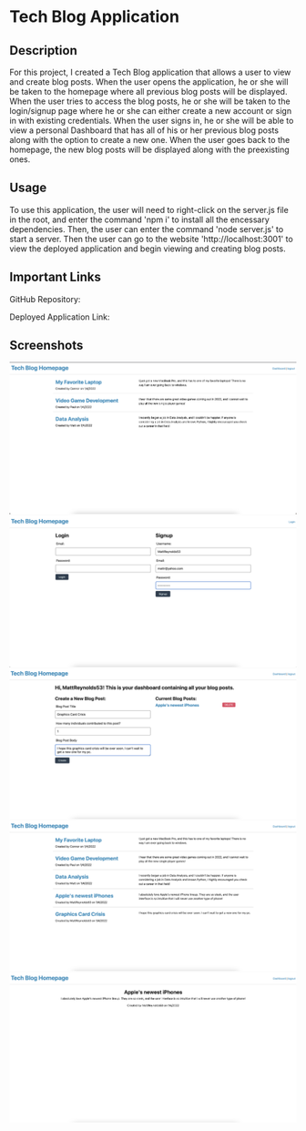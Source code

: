 # Tech Blog Application

## Description
For this project, I created a Tech Blog application that allows a user to view and create blog posts. When the user opens the application, he or she will be taken to the homepage where all previous blog posts will be displayed. When the user tries to access the blog posts, he or she will be taken to the login/signup page where he or she can either create a new account or sign in with existing credentials. When the user signs in, he or she will be able to view a personal Dashboard that has all of his or her previous blog posts along with the option to create a new one. When the user goes back to the homepage, the new blog posts will be displayed along with the preexisting ones.

## Usage
To use this application, the user will need to right-click on the server.js file in the root, and enter the command 'npm i' to install all the encessary dependencies. Then, the user can enter the command 'node server.js' to start a server. Then the user can go to the website 'http://localhost:3001' to view the deployed application and begin viewing and creating blog posts.

## Important Links

GitHub Repository: 

Deployed Application Link: 

## Screenshots
![](screenshots/TechBlog1.png)
![](screenshots/TechBlog2.png)
![](screenshots/TechBlog3.png)
![](screenshots/TechBlog4.png)
![](screenshots/TechBlog5.png)